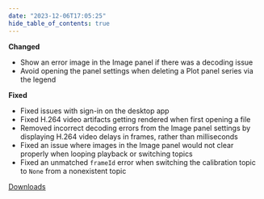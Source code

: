 ```yaml
---
date: "2023-12-06T17:05:25"
hide_table_of_contents: true
---
```


**Changed**

- Show an error image in the Image panel if there was a decoding issue
- Avoid opening the panel settings when deleting a Plot panel series via the legend

**Fixed**

- Fixed issues with sign-in on the desktop app
- Fixed H.264 video artifacts getting rendered when first opening a file
- Removed incorrect decoding errors from the Image panel settings by displaying H.264 video delays in frames, rather than milliseconds
- Fixed an issue where images in the Image panel would not clear properly when looping playback or switching topics
- Fixed an unmatched `frameId` error when switching the calibration topic to `None` from a nonexistent topic

[Downloads](https://github.com/foxglove/studio/releases/tag/v1.80.0)
